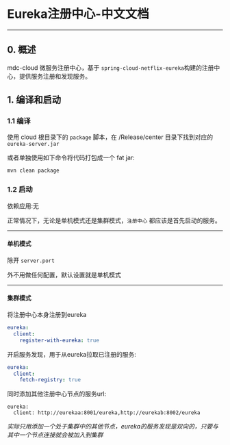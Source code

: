 # Eureka注册中心-中文文档
---
## 0. 概述

mdc-cloud 微服务注册中心，基于 `spring-cloud-netflix-eureka`构建的注册中心，提供服务注册和发现服务。

## 1. 编译和启动
### 1.1 编译
使用 cloud 根目录下的 `package` 脚本，在 /Release/center 目录下找到对应的 `eureka-server.jar`

或者单独使用如下命令将代码打包成一个 fat jar:

```bash
mvn clean package
```

### 1.2 启动
依赖应用:无

正常情况下，无论是单机模式还是集群模式，`注册中心` 都应该是首先启动的服务。

---
#### **单机模式**
除开
`server.port`

外不用做任何配置，默认设置就是单机模式

---
#### **集群模式**
将注册中心本身注册到eureka
```yaml
eureka:  
  client:
    register-with-eureka: true
```

开启服务发现，用于从eureka拉取已注册的服务:
```yaml
eureka:  
  client:
    fetch-registry: true
```

同时添加其他注册中心节点的服务url:

    eureka:  
      client: http://eurekaa:8001/eureka,http://eurekab:8002/eureka
      
 *实际只用添加一个处于集群中的其他节点，eureka的服务发现是双向的，只要与其中一个节点连接就会被加入到集群*

